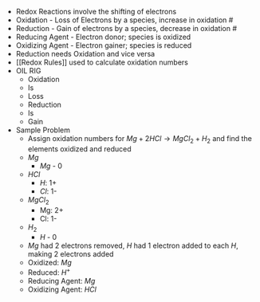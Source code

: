 * Redox Reactions involve the shifting of electrons
* Oxidation - Loss of Electrons by a species, increase in oxidation #
* Reduction - Gain of electrons by a species, decrease in oxidation #
* Reducing Agent - Electron donor; species is oxidized
* Oxidizing Agent - Electron gainer; species is reduced
* Reduction needs Oxidation and vice versa
* [[Redox Rules]] used to calculate oxidation numbers
* OIL RIG
	* Oxidation
	* Is
	* Loss
	* Reduction
	* Is
	* Gain
* Sample Problem
	* Assign oxidation numbers for $Mg + 2HCl \rightarrow MgCl_2 + H_2$ and find the elements oxidized and reduced
	* $Mg$
		* $Mg$ - 0
	* $HCl$
		* $H$: 1+
		* $Cl$: 1-
	* $MgCl_2$
		* Mg: 2+
		* Cl: 1-
	* $H_2$
		* $H$ - 0
	* $Mg$ had 2 electrons removed, $H$ had 1 electron added to each $H$, making 2 electrons added
	* Oxidized: $Mg$
	* Reduced: $H^+$
	* Reducing Agent: $Mg$
	* Oxidizing Agent: $HCl$